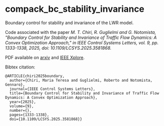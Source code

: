 # compack_bc_stability_invariance
Boundary control for stability and invariance of the LWR model.

Code associated with the paper *M. T. Chiri, R. Guglielmi and G. Notomista, "Boundary Control for Stability and Invariance of Traffic Flow Dynamics: A Convex Optimization Approach," in IEEE Control Systems Letters, vol. 9, pp. 1333-1338, 2025, doi: 10.1109/LCSYS.2025.3581868.*

PDF available on [arxiv](https://arxiv.org/abs/2503.14666) and [IEEE Xplore](https://ieeexplore.ieee.org/document/11045682).

Bibtex citation:
```
@ARTICLE{chiri2025boundary,
  author={Chiri, Maria Teresa and Guglielmi, Roberto and Notomista, Gennaro},
  journal={IEEE Control Systems Letters}, 
  title={Boundary Control for Stability and Invariance of Traffic Flow Dynamics: A Convex Optimization Approach}, 
  year={2025},
  volume={9},
  number={},
  pages={1333-1338},
  doi={10.1109/LCSYS.2025.3581868}}
```
